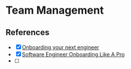 # Team Management



## References

- [x] [Onboarding your next engineer](https://www.youtube.com/watch?v=R_aB1TcC4Z4)
- [x] [Software Engineer Onboarding Like A Pro](https://www.youtube.com/watch?v=qGOugo74GfU)
- [ ] 
